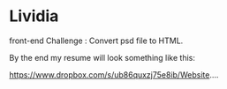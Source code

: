 # Lividia
front-end Challenge : Convert psd file to HTML.


By the end my resume will look something like this:

https://www.dropbox.com/s/ub86quxzj75e8ib/Website....



